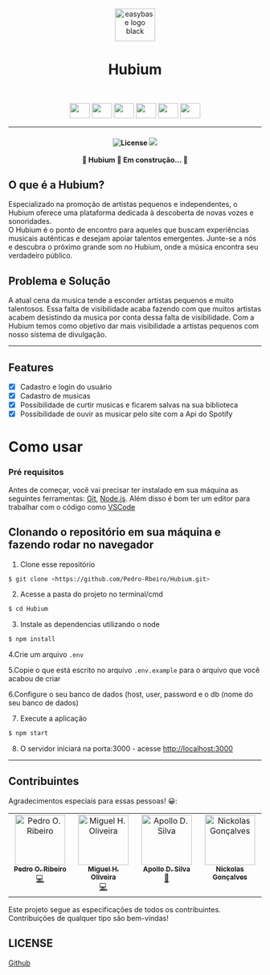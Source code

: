 <br />
<p align="center">
  <a href="#">
    <img src="https://img001.prntscr.com/file/img001/wEHImfhOTUeUBIlTJXgZCQ.png" alt="easybase logo black" width="80" height="65">
  </a>
</p>

<p align="center">
<h1 align="center">Hubium</h1>
</p>

<br />

<p align="center">
  <img height="30" width="40" src="https://cdn.jsdelivr.net/gh/devicons/devicon/icons/handlebars/handlebars-original.svg" />
  <img height="30" width="40" src="https://cdn.jsdelivr.net/gh/devicons/devicon/icons/javascript/javascript-plain.svg" />
  <img height="30" width="40" src="https://cdn.jsdelivr.net/gh/devicons/devicon/icons/jquery/jquery-original.svg" />
  <img height="30" width="40" src="https://cdn.jsdelivr.net/gh/devicons/devicon/icons/sequelize/sequelize-original.svg" />
  <img height="30" width="40" src="https://cdn.jsdelivr.net/gh/devicons/devicon/icons/babel/babel-original.svg" />
  <img height="30" width="40" src="https://cdn.jsdelivr.net/gh/devicons/devicon/icons/webpack/webpack-original.svg" />
</p>

<hr>
<!--Descrição-->
<h4 align="center"> 
  <img alt="License" src="https://img.shields.io/github/license/Pedro-Rbeiro/Hubium">
  <img src="https://img.shields.io/github/commit-activity/m/Pedro-Rbeiro/Hubium">
  <br>
  <br>
	🚧  Hubium 🚀 Em construção...  🚧
</h4>

## O que é a Hubium?

<p>Especializado na promoção de artistas pequenos e independentes, o Hubium oferece uma plataforma dedicada à descoberta de novas vozes e sonoridades.<br/> O Hubium é o ponto de encontro para aqueles que buscam experiências musicais autênticas e desejam apoiar talentos emergentes. Junte-se a nós e descubra o próximo grande som no Hubium, onde a música encontra seu verdadeiro público.</p>

## Problema e Solução

A atual cena da musica tende a esconder artistas pequenos e muito talentosos. Essa falta de visibilidade acaba fazendo com que muitos artistas acabem desistindo da musica por conta dessa falta de visibilidade. Com a Hubium temos como objetivo dar mais visibilidade a artistas pequenos com nosso sistema de divulgação.
<hr>

## Features

- [x] Cadastro e login do usuário
- [x] Cadastro de musicas
- [x] Possibilidade de curtir musicas e ficarem salvas na sua biblioteca
- [x] Possibilidade de ouvir as musicar pelo site com a Api do Spotify

# Como usar

### Pré requisitos

Antes de começar, você vai precisar ter instalado em sua máquina as seguintes ferramentas:
[Git](https://git-scm.com), [Node.js](https://nodejs.org/en/). 
Além disso é bom ter um editor para trabalhar com o código como [VSCode](https://code.visualstudio.com/)
<br />

## Clonando o repositório em sua máquina e fazendo rodar no navegador

1. Clone esse repositório
  ``` bash
$ git clone <https://github.com/Pedro-Rbeiro/Hubium.git>
```
2. Acesse a pasta do projeto no terminal/cmd
``` bash
$ cd Hubium
```
3. Instale as dependencias utilizando o node
 ``` bash
$ npm install
 ```
4.Crie um arquivo ```.env ```

5.Copie o que está escrito no arquivo ```.env.example```  para o arquivo que você acabou de criar

6.Configure o seu banco de dados (host, user, password e o db (nome do seu banco de dados)

7. Execute a aplicação
 ``` bash
$ npm start
 ```
8. O servidor iniciará na porta:3000 - acesse <http://localhost:3000>

<hr>

## Contribuintes

Agradecimentos especiais para essas pessoas! 😀:

<table>
  <tbody>
    <tr>
      <td align="center" valign="top" width="14.28%"><a href="https://github.com/Pedro-Rbeiro"><img src="https://avatars.githubusercontent.com/u/115724725?v=4" width="100px;" alt="Pedro O. Ribeiro"/><br /><sub><b>Pedro O. Ribeiro</b></sub></a><br /><a href="https://github.com/Pedro-Rbeiro/Hubium/commits?author=pedro-rbeiro" title="Code">💻</a></td>
      <td align="center" valign="top" width="14.28%"><a href="https://github.com/Magual27"><img src="https://avatars.githubusercontent.com/u/107372752?v=4" width="100px;" alt="Miguel H. Oliveira"/><br /><sub><b>Miguel H. Oliveira</b></sub></a><br /><a href="https://github.com/Pedro-Rbeiro/Hubium/commits?author=Magual27" title="Code">💻</a></td>
      <td align="center" valign="top" width="14.28%"><a href="https://github.com/ApolloDavidd"><img src="https://avatars.githubusercontent.com/u/126574939?v=4" width="100px;" alt="Apollo D. Silva"/><br /><sub><b>Apollo D. Silva</b></sub></a><br /><a href="https://github.com/ApolloDavidd" title="Documentation">📖</a></td>
      <td align="center" valign="top" width="14.28%"><a href="https://github.com/nickjng"><img src="https://avatars.githubusercontent.com/u/89268127?v=4" width="100px;" alt="Nickolas Gonçalves"/><br /><sub><b>Nickolas Gonçalves</b></sub></a><br /><a href="https://github.com/nickjng"</a>
  </tr>
  </tbody>
</table>
Este projeto segue as especificações de todos os contribuintes. Contribuições de qualquer tipo são bem-vindas!

## LICENSE

[Github](license)
